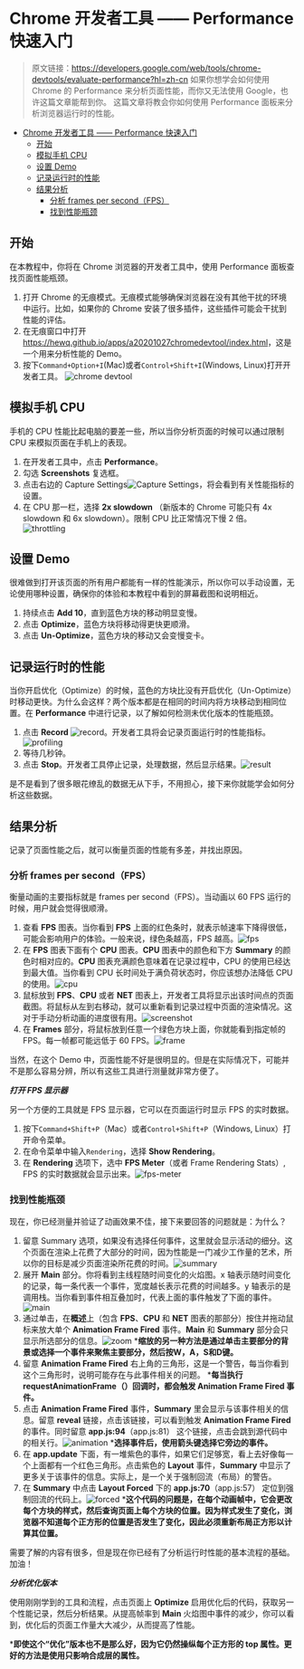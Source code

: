 # Chrome 开发者工具 —— Performance 快速入门

> 原文链接：<https://developers.google.com/web/tools/chrome-devtools/evaluate-performance?hl=zh-cn>
> 如果你想学会如何使用 Chrome 的 Performance 来分析页面性能，而你又无法使用 Google，也许这篇文章能帮到你。
> 这篇文章将教会你如何使用 Performance 面板来分析浏览器运行时的性能。

<!-- TOC -->

- [Chrome 开发者工具 —— Performance 快速入门](#chrome-开发者工具--performance-快速入门)
  - [开始](#开始)
  - [模拟手机 CPU](#模拟手机-cpu)
  - [设置 Demo](#设置-demo)
  - [记录运行时的性能](#记录运行时的性能)
  - [结果分析](#结果分析)
    - [分析 frames per second（FPS）](#分析-frames-per-secondfps)
    - [找到性能瓶颈](#找到性能瓶颈)

<!-- /TOC -->

## 开始

在本教程中，你将在 Chrome 浏览器的开发者工具中，使用 Performance 面板查找页面性能瓶颈。

1. 打开 Chrome 的无痕模式。无痕模式能够确保浏览器在没有其他干扰的环境中运行。比如，如果你的 Chrome 安装了很多插件，这些插件可能会干扰到性能的评估。
2. 在无痕窗口中打开 <https://hewq.github.io/apps/a20201027chromedevtool/index.html>，这是一个用来分析性能的 Demo。
3. 按下`Command+Option+I`(Mac)或者`Control+Shift+I`(Windows, Linux)打开开发者工具。
![chrome devtool](images/get-started.png)

## 模拟手机 CPU

手机的 CPU 性能比起电脑的要差一些，所以当你分析页面的时候可以通过限制 CPU 来模拟页面在手机上的表现。

1. 在开发者工具中，点击 **Performance**。
2. 勾选 **Screenshots** 复选框。
3. 点击右边的 Capture Settings![Capture Settings](images/capture-settings.png)，将会看到有关性能指标的设置。
4. 在 CPU 那一栏，选择 **2x slowdown** （新版本的 Chrome 可能只有 4x slowdown 和 6x slowdown）。限制 CPU 比正常情况下慢 2 倍。
![throttling](images/throttling.svg)

## 设置 Demo

很难做到打开该页面的所有用户都能有一样的性能演示，所以你可以手动设置，无论使用哪种设置，确保你的体验和本教程中看到的屏幕截图和说明相近。

1. 持续点击 **Add 10**，直到蓝色方块的移动明显变慢。
2. 点击 **Optimize**，蓝色方块将移动得更快更顺滑。
3. 点击 **Un-Optimize**，蓝色方块的移动又会变慢变卡。

## 记录运行时的性能

当你开启优化（Optimize）的时候，蓝色的方块比没有开启优化（Un-Optimize）时移动更快。为什么会这样？两个版本都是在相同的时间内将方块移动到相同位置。在 **Performance** 中进行记录，以了解如何检测未优化版本的性能瓶颈。

1. 点击 **Record** ![record](images/record.png)。开发者工具将会记录页面运行时的性能指标。![profiling](images/profiling.png)
2. 等待几秒钟。
3. 点击 **Stop**。开发者工具停止记录，处理数据，然后显示结果。![result](images/results.png)

是不是看到了很多眼花缭乱的数据无从下手，不用担心，接下来你就能学会如何分析这些数据。

## 结果分析

记录了页面性能之后，就可以衡量页面的性能有多差，并找出原因。

### 分析 frames per second（FPS）

衡量动画的主要指标就是 frames per second（FPS）。当动画以 60 FPS 运行的时候，用户就会觉得很顺滑。

1. 查看 **FPS** 图表。当你看到 **FPS** 上面的红色条时，就表示帧速率下降得很低，可能会影响用户的体验。一般来说，绿色条越高，FPS 越高。![fps](images/fps-chart.svg)
2. 在 **FPS** 图表下面有个 **CPU** 图表。**CPU** 图表中的颜色和下方 **Summary** 的颜色时相对应的。**CPU** 图表充满颜色意味着在记录过程中，CPU 的使用已经达到最大值。当你看到 CPU 长时间处于满负荷状态时，你应该想办法降低 CPU 的使用。![cpu](images/cpu-summary.svg)
3. 鼠标放到 **FPS**、**CPU** 或者 **NET** 图表上，开发者工具将显示出该时间点的页面截图。将鼠标从左到右移动，就可以重新看到记录过程中页面的渲染情况。这对于手动分析动画的进度很有用。![screenshot](images/screenshot.png)
4. 在 **Frames** 部分，将鼠标放到任意一个绿色方块上面，你就能看到指定帧的 FPS。每一帧都可能远低于 60 FPS。![frame](images/frame.png)

当然，在这个 Demo 中，页面性能不好是很明显的。但是在实际情况下，可能并不是那么容易分辨，所以有这些工具进行测量就非常方便了。

***打开 FPS 显示器***

另一个方便的工具就是 FPS 显示器，它可以在页面运行时显示 FPS 的实时数据。

1. 按下`Command+Shift+P`（Mac）或者`Control+Shift+P`（Windows, Linux）打开命令菜单。
2. 在命令菜单中输入`Rendering`，选择 **Show Rendering**。
3. 在 **Rendering** 选项下，选中 **FPS Meter**（或者 Frame Rendering Stats）, FPS 的实时数据就会显示出来。![fps-meter](images/fps-meter.png)

### 找到性能瓶颈

现在，你已经测量并验证了动画效果不佳，接下来要回答的问题就是：为什么？

1. 留意 Summary 选项，如果没有选择任何事件，这里就会显示活动的细分。这个页面在渲染上花费了大部分的时间，因为性能是一门减少工作量的艺术，所以你的目标是减少页面渲染所花费的时间。![summary](images/summary.svg)
2. 展开 **Main** 部分。你将看到主线程随时间变化的火焰图。x 轴表示随时间变化的记录，每一条代表一个事件，宽度越长表示花费的时间越多。y 轴表示的是调用栈。当你看到事件相互叠加时，代表上面的事件触发了下面的事件。![main](images/main.svg)
3. 通过单击，在**概述**上（包含 **FPS**、**CPU** 和 **NET** 图表的那部分）按住并拖动鼠标来放大单个 **Animation Frame Fired** 事件。**Main** 和 **Summary** 部分会只显示所选部分的信息。![zoom](images/zoomed.png)
***缩放的另一种方法是通过单击主要部分的背景或选择一个事件来聚焦主要部分，然后按W，A，S和D键。**
4. 留意 **Animation Frame Fired** 右上角的三角形，这是一个警告，每当你看到这个三角形时，说明可能存在与此事件相关的问题。
***每当执行requestAnimationFrame（）回调时，都会触发 Animation Frame Fired 事件。**
5. 点击 **Animation Frame Fired** 事件，**Summary** 里会显示与该事件相关的信息。留意 **reveal** 链接，点击该链接，可以看到触发 **Animation Frame Fired** 的事件。同时留意 **app.js:94**（app.js:81） 这个链接，点击会跳到源代码中的相关行。![animation](images/animation-frame-fired.png)
***选择事件后，使用箭头键选择它旁边的事件。**
6. 在 **app.update** 下面，有一堆紫色的事件，如果它们足够宽，看上去好像每一个上面都有一个红色三角形。点击紫色的 **Layout** 事件，**Summary** 中显示了更多关于该事件的信息。实际上，是一个关于强制回流（布局）的警告。
7. 在 **Summary** 中点击 **Layout Forced** 下的 **app.js:70**（app.js:57） 定位到强制回流的代码上。![forced](images/forced-layout-src.png)
***这个代码的问题是，在每个动画帧中，它会更改每个方块的样式，然后查询页面上每个方块的位置。因为样式发生了变化，浏览器不知道每个正方形的位置是否发生了变化，因此必须重新布局正方形以计算其位置。**

需要了解的内容有很多，但是现在你已经有了分析运行时性能的基本流程的基础。加油！

***分析优化版本***

使用刚刚学到的工具和流程，点击页面上 **Optimize** 启用优化后的代码，获取另一个性能记录，然后分析结果。从提高帧率到 **Main** 火焰图中事件的减少，你可以看到，优化后的页面工作量大大减少，从而提高了性能。

***即使这个“优化”版本也不是那么好，因为它仍然操纵每个正方形的 top 属性。更好的方法是使用只影响合成层的属性。**
